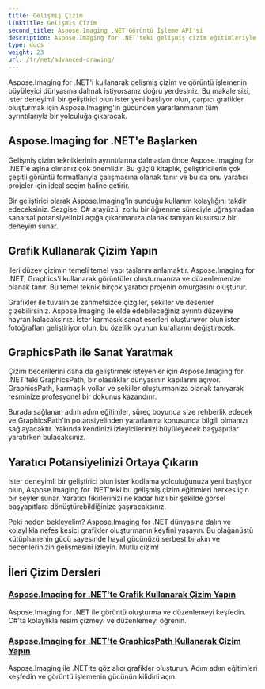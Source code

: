```yaml
---
title: Gelişmiş Çizim
linktitle: Gelişmiş Çizim
second_title: Aspose.Imaging .NET Görüntü İşleme API'si
description: Aspose.Imaging for .NET'teki gelişmiş çizim eğitimleriyle yaratıcılığınızın kilidini açın. C# ile görüntüleri zahmetsizce oluşturmayı ve düzenlemeyi öğrenin.
type: docs
weight: 23
url: /tr/net/advanced-drawing/
---
```


Aspose.Imaging for .NET'i kullanarak gelişmiş çizim ve görüntü işlemenin büyüleyici dünyasına dalmak istiyorsanız doğru yerdesiniz. Bu makale sizi, ister deneyimli bir geliştirici olun ister yeni başlıyor olun, çarpıcı grafikler oluşturmak için Aspose.Imaging'in gücünden yararlanmanın tüm ayrıntılarıyla bir yolculuğa çıkaracak.

## Aspose.Imaging for .NET'e Başlarken

Gelişmiş çizim tekniklerinin ayrıntılarına dalmadan önce Aspose.Imaging for .NET'e aşina olmanız çok önemlidir. Bu güçlü kitaplık, geliştiricilerin çok çeşitli görüntü formatlarıyla çalışmasına olanak tanır ve bu da onu yaratıcı projeler için ideal seçim haline getirir.

Bir geliştirici olarak Aspose.Imaging'in sunduğu kullanım kolaylığını takdir edeceksiniz. Sezgisel C# arayüzü, zorlu bir öğrenme süreciyle uğraşmadan sanatsal potansiyelinizi açığa çıkarmanıza olanak tanıyan kusursuz bir deneyim sunar.

## Grafik Kullanarak Çizim Yapın

İleri düzey çizimin temeli temel yapı taşlarını anlamaktır. Aspose.Imaging for .NET, Graphics'i kullanarak görüntüler oluşturmanıza ve düzenlemenize olanak tanır. Bu temel teknik birçok yaratıcı projenin omurgasını oluşturur. 

Grafikler ile tuvalinize zahmetsizce çizgiler, şekiller ve desenler çizebilirsiniz. Aspose.Imaging ile elde edebileceğiniz ayrıntı düzeyine hayran kalacaksınız. İster karmaşık sanat eserleri oluşturuyor olun ister fotoğrafları geliştiriyor olun, bu özellik oyunun kurallarını değiştirecek.

## GraphicsPath ile Sanat Yaratmak

Çizim becerilerini daha da geliştirmek isteyenler için Aspose.Imaging for .NET'teki GraphicsPath, bir olasılıklar dünyasının kapılarını açıyor. GraphicsPath, karmaşık yollar ve şekiller oluşturmanıza olanak tanıyarak resminize profesyonel bir dokunuş kazandırır.

Burada sağlanan adım adım eğitimler, süreç boyunca size rehberlik edecek ve GraphicsPath'in potansiyelinden yararlanma konusunda bilgili olmanızı sağlayacaktır. Yakında kendinizi izleyicilerinizi büyüleyecek başyapıtlar yaratırken bulacaksınız.

## Yaratıcı Potansiyelinizi Ortaya Çıkarın

İster deneyimli bir geliştirici olun ister kodlama yolculuğunuza yeni başlıyor olun, Aspose.Imaging for .NET'teki bu gelişmiş çizim eğitimleri herkes için bir şeyler sunar. Yaratıcı fikirlerinizi ne kadar hızlı bir şekilde görsel başyapıtlara dönüştürebildiğinize şaşıracaksınız.

Peki neden bekleyelim? Aspose.Imaging for .NET dünyasına dalın ve kolaylıkla nefes kesici grafikler oluşturmanın keyfini yaşayın. Bu olağanüstü kütüphanenin gücü sayesinde hayal gücünüzü serbest bırakın ve becerilerinizin gelişmesini izleyin. Mutlu çizim!
## İleri Çizim Dersleri
### [Aspose.Imaging for .NET'te Grafik Kullanarak Çizim Yapın](./draw-using-graphics/)
Aspose.Imaging for .NET ile görüntü oluşturma ve düzenlemeyi keşfedin. C#'ta kolaylıkla resim çizmeyi ve düzenlemeyi öğrenin.
### [Aspose.Imaging for .NET'te GraphicsPath Kullanarak Çizim Yapın](./draw-using-graphicspath/)
Aspose.Imaging ile .NET'te göz alıcı grafikler oluşturun. Adım adım eğitimleri keşfedin ve görüntü işlemenin gücünün kilidini açın.